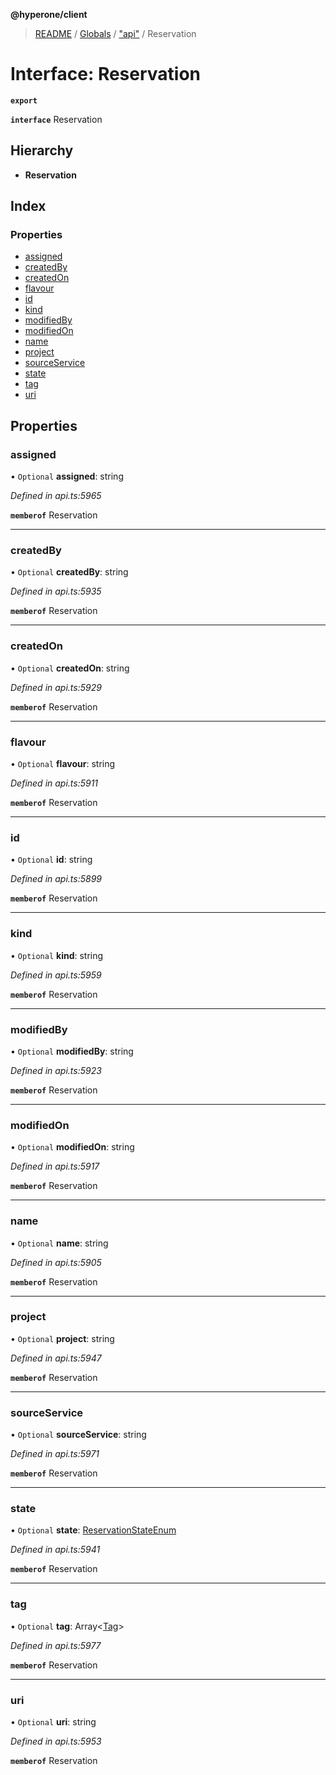 **@hyperone/client**

> [README](../README.md) / [Globals](../globals.md) / ["api"](../modules/_api_.md) / Reservation

# Interface: Reservation

**`export`** 

**`interface`** Reservation

## Hierarchy

* **Reservation**

## Index

### Properties

* [assigned](_api_.reservation.md#assigned)
* [createdBy](_api_.reservation.md#createdby)
* [createdOn](_api_.reservation.md#createdon)
* [flavour](_api_.reservation.md#flavour)
* [id](_api_.reservation.md#id)
* [kind](_api_.reservation.md#kind)
* [modifiedBy](_api_.reservation.md#modifiedby)
* [modifiedOn](_api_.reservation.md#modifiedon)
* [name](_api_.reservation.md#name)
* [project](_api_.reservation.md#project)
* [sourceService](_api_.reservation.md#sourceservice)
* [state](_api_.reservation.md#state)
* [tag](_api_.reservation.md#tag)
* [uri](_api_.reservation.md#uri)

## Properties

### assigned

• `Optional` **assigned**: string

*Defined in api.ts:5965*

**`memberof`** Reservation

___

### createdBy

• `Optional` **createdBy**: string

*Defined in api.ts:5935*

**`memberof`** Reservation

___

### createdOn

• `Optional` **createdOn**: string

*Defined in api.ts:5929*

**`memberof`** Reservation

___

### flavour

• `Optional` **flavour**: string

*Defined in api.ts:5911*

**`memberof`** Reservation

___

### id

• `Optional` **id**: string

*Defined in api.ts:5899*

**`memberof`** Reservation

___

### kind

• `Optional` **kind**: string

*Defined in api.ts:5959*

**`memberof`** Reservation

___

### modifiedBy

• `Optional` **modifiedBy**: string

*Defined in api.ts:5923*

**`memberof`** Reservation

___

### modifiedOn

• `Optional` **modifiedOn**: string

*Defined in api.ts:5917*

**`memberof`** Reservation

___

### name

• `Optional` **name**: string

*Defined in api.ts:5905*

**`memberof`** Reservation

___

### project

• `Optional` **project**: string

*Defined in api.ts:5947*

**`memberof`** Reservation

___

### sourceService

• `Optional` **sourceService**: string

*Defined in api.ts:5971*

**`memberof`** Reservation

___

### state

• `Optional` **state**: [ReservationStateEnum](../enums/_api_.reservationstateenum.md)

*Defined in api.ts:5941*

**`memberof`** Reservation

___

### tag

• `Optional` **tag**: Array\<[Tag](_api_.tag.md)>

*Defined in api.ts:5977*

**`memberof`** Reservation

___

### uri

• `Optional` **uri**: string

*Defined in api.ts:5953*

**`memberof`** Reservation
